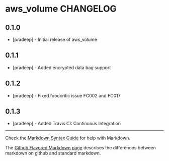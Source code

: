 aws_volume CHANGELOG
====================

0.1.0
-----
- [pradeep] - Initial release of aws_volume

0.1.1
-----
- [pradeep] - Added encrypted data bag support

0.1.2
-----
- [pradeep] - Fixed foodcritic issue FC002 and FC017

0.1.3
-----
- [pradeep] - Added Travis CI: Continuous Integration 

- - -
Check the [Markdown Syntax Guide](http://daringfireball.net/projects/markdown/syntax) for help with Markdown.

The [Github Flavored Markdown page](http://github.github.com/github-flavored-markdown/) describes the differences between markdown on github and standard markdown.
